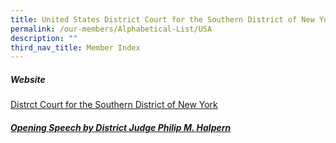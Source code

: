 ```yaml
---
title: United States District Court for the Southern District of New York
permalink: /our-members/Alphabetical-List/USA
description: ""
third_nav_title: Member Index
---
```

##### Website

[Distrct Court for the Southern District of New York](https://nysd.uscourts.gov/)


##### [Opening Speech by District Judge Philip M. Halpern](/files/JDRN%20Halpern%20speech.pdf)